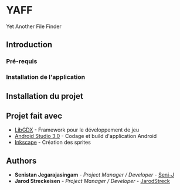 # YAFF
Yet Another File Finder

## Introduction

### Pré-requis


### Installation de l'application

## Installation du projet

## Projet fait avec

* [LibGDX](https://libgdx.badlogicgames.com) - Framework pour le développement de jeu
* [Android Studio 3.0](https://developer.android.com/studio/) - Codage et build d'application Android
* [Inkscape](https://inkscape.org/fr/) - Création des sprites


## Authors

* **Senistan Jegarajasingam** - *Project Manager / Developer* - [Seni-J](https://github.com/Seni-J)
* **Jarod Streckeisen** - *Project Manager / Developer* - [JarodStreck](https://github.com/JarodStreck)
